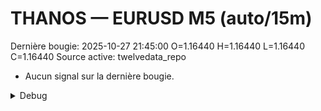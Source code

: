 # THANOS — EURUSD M5 (auto/15m)
Dernière bougie: 2025-10-27 21:45:00  O=1.16440  H=1.16440  L=1.16440  C=1.16440
Source active: twelvedata_repo

- Aucun signal sur la dernière bougie.

<details><summary>Debug</summary>

- TD_API_KEY manquant.

</details>